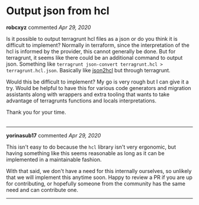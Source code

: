 # Output json from hcl 

**robcxyz** commented *Apr 29, 2020*

Is it possible to output terragrunt hcl files as a json or do you think it is difficult to implement? Normally in terraform, since the interpretation of the hcl is informed by the provider, this cannot generally be done. But for terragrunt, it seems like there could be an additional command to output json.  Something like `terragrunt json-convert terragrunt.hcl > terragrunt.hcl.json`. Basically like [json2hcl](https://github.com/kvz/json2hcl) but through terragrunt.  

Would this be difficult to implement?  My go is very rough but I can give it a try.  Would be helpful to have this for various code generators and migration assistants along with wrappers and extra tooling that wants to take advantage of terragrunts functions and locals interpretations. 

Thank you for your time.    
<br />
***


**yorinasub17** commented *Apr 29, 2020*

This isn't easy to do because the `hcl` library isn't very ergonomic, but having something like this seems reasonable as long as it can be implemented in a maintainable fashion.

With that said, we don't have a need for this internally ourselves, so unlikely that we will implement this anytime soon. Happy to review a PR if you are up for contributing, or hopefully someone from the community has the same need and can contribute one.
***

